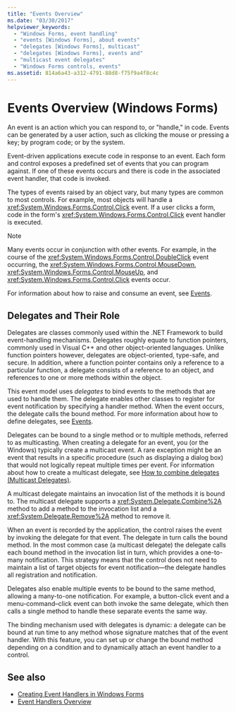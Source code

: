 ```yaml
---
title: "Events Overview"
ms.date: "03/30/2017"
helpviewer_keywords:
  - "Windows Forms, event handling"
  - "events [Windows Forms], about events"
  - "delegates [Windows Forms], multicast"
  - "delegates [Windows Forms], events and"
  - "multicast event delegates"
  - "Windows Forms controls, events"
ms.assetid: 814a6a43-a312-4791-88d8-f75f9a4f8c4c
---
```

# Events Overview (Windows Forms)

An event is an action which you can respond to, or "handle," in code. Events can be generated by a user action, such as clicking the mouse or pressing a key; by program code; or by the system.

 Event-driven applications execute code in response to an event. Each form and control exposes a predefined set of events that you can program against. If one of these events occurs and there is code in the associated event handler, that code is invoked.

 The types of events raised by an object vary, but many types are common to most controls. For example, most objects will handle a <xref:System.Windows.Forms.Control.Click> event. If a user clicks a form, code in the form's <xref:System.Windows.Forms.Control.Click> event handler is executed.

> [!NOTE]
> Many events occur in conjunction with other events. For example, in the course of the <xref:System.Windows.Forms.Control.DoubleClick> event occurring, the <xref:System.Windows.Forms.Control.MouseDown>, <xref:System.Windows.Forms.Control.MouseUp>, and <xref:System.Windows.Forms.Control.Click> events occur.

 For information about how to raise and consume an event, see [Events](/dotnet/standard/events/index).

## Delegates and Their Role

 Delegates are classes commonly used within the .NET Framework to build event-handling mechanisms. Delegates roughly equate to function pointers, commonly used in Visual C++ and other object-oriented languages. Unlike function pointers however, delegates are object-oriented, type-safe, and secure. In addition, where a function pointer contains only a reference to a particular function, a delegate consists of a reference to an object, and references to one or more methods within the object.

 This event model uses *delegates* to bind events to the methods that are used to handle them. The delegate enables other classes to register for event notification by specifying a handler method. When the event occurs, the delegate calls the bound method. For more information about how to define delegates, see [Events](/dotnet/standard/events/index).

Delegates can be bound to a single method or to multiple methods, referred to as multicasting. When creating a delegate for an event, you (or the Windows) typically create a multicast event. A rare exception might be an event that results in a specific procedure (such as displaying a dialog box) that would not logically repeat multiple times per event. For information about how to create a multicast delegate, see [How to combine delegates (Multicast Delegates)](/dotnet/csharp/programming-guide/delegates/how-to-combine-delegates-multicast-delegates).

 A multicast delegate maintains an invocation list of the methods it is bound to. The multicast delegate supports a <xref:System.Delegate.Combine%2A> method to add a method to the invocation list and a <xref:System.Delegate.Remove%2A> method to remove it.

 When an event is recorded by the application, the control raises the event by invoking the delegate for that event. The delegate in turn calls the bound method. In the most common case (a multicast delegate) the delegate calls each bound method in the invocation list in turn, which provides a one-to-many notification. This strategy means that the control does not need to maintain a list of target objects for event notification—the delegate handles all registration and notification.

 Delegates also enable multiple events to be bound to the same method, allowing a many-to-one notification. For example, a button-click event and a menu-command–click event can both invoke the same delegate, which then calls a single method to handle these separate events the same way.

 The binding mechanism used with delegates is dynamic: a delegate can be bound at run time to any method whose signature matches that of the event handler. With this feature, you can set up or change the bound method depending on a condition and to dynamically attach an event handler to a control.

## See also

- [Creating Event Handlers in Windows Forms](creating-event-handlers-in-windows-forms.md)
- [Event Handlers Overview](event-handlers-overview-windows-forms.md)
